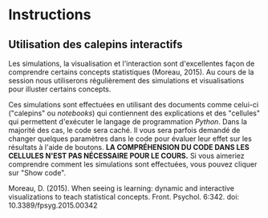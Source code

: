 # Instructions

## Utilisation des calepins interactifs

Les simulations, la visualisation et l'interaction sont d'excellentes façon de comprendre certains concepts statistiques (Moreau, 2015). Au cours de la session nous utiliserons régulièrement des simulations et visualisations pour illuster certains concepts.

Ces simulations sont effectuées en utilisant des documents comme celui-ci ("calepins" ou *notebooks*) qui contiennent des explications et des "cellules" qui permettent d'exécuter le langage de programmation *Python*. Dans la majorité des cas, le code sera caché. Il vous sera parfois demandé de changer quelques paramètres dans le code pour évaluer leur effet sur les résultats à l'aide de boutons. **LA COMPRÉHENSION DU CODE DANS LES CELLULES N'EST PAS NÉCESSAIRE POUR LE COURS.** Si vous aimeriez comprendre comment les simulations sont effectuées, vous pouvez cliquer sur "Show code".

Moreau, D. (2015). When seeing is learning: dynamic and interactive visualizations to teach statistical concepts. Front. Psychol. 6:342. doi: 10.3389/fpsyg.2015.00342